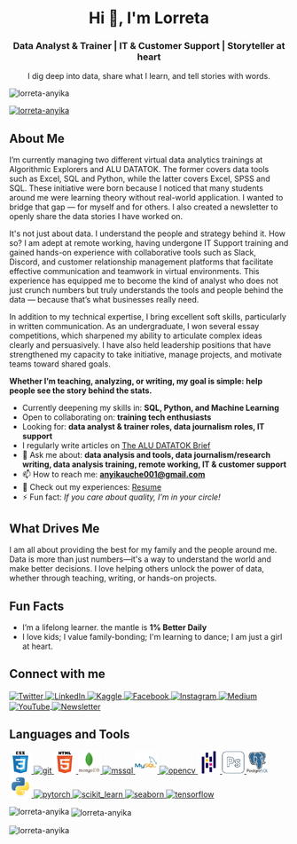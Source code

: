 <h1 align="center">Hi 👋, I'm Lorreta</h1>
<h3 align="center">Data Analyst & Trainer | IT & Customer Support | Storyteller at heart</h3>

<p align="center">I dig deep into data, share what I learn, and tell stories with words.</p>

<p align="left"> 
  <img src="https://komarev.com/ghpvc/?username=lorreta-anyika&label=Profile%20views&color=0e75b6&style=flat" alt="lorreta-anyika" /> 
</p>

<p align="left"> 
  <a href="https://github.com/ryo-ma/github-profile-trophy">
    <img src="https://github-profile-trophy.vercel.app/?username=lorreta-anyika" alt="lorreta-anyika" />
  </a> 
</p>

## About Me

 
I’m currently managing two different virtual data analytics trainings at Algorithmic Explorers and ALU DATATOK. The former covers data tools such as Excel, SQL and Python, while the latter covers Excel, SPSS and SQL. These initiative were born because I noticed that many students around me were learning theory without real-world application. I wanted to bridge that gap — for myself and for others. I also created a newsletter to openly share the data stories I have worked on. 

It's not just about data. I understand the people and strategy behind it. How so?
I am adept at remote working, having undergone IT Support training and gained hands-on experience with collaborative tools such as Slack, Discord, and customer relationship management platforms that facilitate effective communication and teamwork in virtual environments. This experience has equipped me to become the kind of analyst who does not just crunch numbers but truly understands the tools and people behind the data — because that’s what businesses really need.

In addition to my technical expertise, I bring excellent soft skills, particularly in written communication. As an undergraduate, I won several essay competitions, which sharpened my ability to articulate complex ideas clearly and persuasively. I have also held leadership positions that have strengthened my capacity to take initiative, manage projects, and motivate teams toward shared goals.

**Whether I’m teaching, analyzing, or writing, my goal is simple: help people see the story behind the stats.**

- Currently deepening my skills in: **SQL, Python, and Machine Learning**  
- Open to collaborating on: **training tech enthusiasts**  
- Looking for: **data analyst & trainer roles, data journalism roles, IT support**  
- I regularly write articles on [The ALU DATATOK Brief](https://www.linkedin.com/newsletters/the-alu-datatok-brief-7324717932364623872/)  
- 💬 Ask me about: **data analysis and tools, data journalism/research writing, data analysis training, remote working, IT & customer support**  
- 📫 How to reach me: **anyikauche001@gmail.com**  
- 📄 Check out my experiences: [Resume](https://drive.google.com/file/d/1HlDan8tcPbh9x1ed1Dc0wb2vlT_eb-ZQ/view?usp=drivesdk)  
- ⚡ Fun fact: *If you care about quality, I’m in your circle!*

## What Drives Me

I am all about providing the best for my family and the people around me. Data is more than just numbers—it's a way to understand the world and make better decisions. I love helping others unlock the power of data, whether through teaching, writing, or hands-on projects.

## Fun Facts

- I’m a lifelong learner. the mantle is **1% Better Daily** 
- I love kids; I value family-bonding; I'm learning to dance; I am just a girl at heart. 
## Connect with me

<p align="left">
  <a href="https://twitter.com/lorreta_anyika" target="_blank" rel="noopener noreferrer">
    <img align="center" src="https://raw.githubusercontent.com/rahuldkjain/github-profile-readme-generator/master/src/images/icons/Social/twitter.svg" alt="Twitter" height="30" width="40" />
  </a>
  <a href="https://linkedin.com/in/uchechukwu-lorreta-anyika" target="_blank" rel="noopener noreferrer">
    <img align="center" src="https://raw.githubusercontent.com/rahuldkjain/github-profile-readme-generator/master/src/images/icons/Social/linked-in-alt.svg" alt="LinkedIn" height="30" width="40" />
  </a>
  <a href="https://kaggle.com/uchechukwu-lorreta-anyika" target="_blank" rel="noopener noreferrer">
    <img align="center" src="https://raw.githubusercontent.com/rahuldkjain/github-profile-readme-generator/master/src/images/icons/Social/kaggle.svg" alt="Kaggle" height="30" width="40" />
  </a>
  <a href="https://fb.com/lorreta.anyika" target="_blank" rel="noopener noreferrer">
    <img align="center" src="https://raw.githubusercontent.com/rahuldkjain/github-profile-readme-generator/master/src/images/icons/Social/facebook.svg" alt="Facebook" height="30" width="40" />
  </a>
  <a href="https://instagram.com/lorreta_anyika" target="_blank" rel="noopener noreferrer">
    <img align="center" src="https://raw.githubusercontent.com/rahuldkjain/github-profile-readme-generator/master/src/images/icons/Social/instagram.svg" alt="Instagram" height="30" width="40" />
  </a>
  <a href="https://medium.com/@uchechukwu_lorreta_anyika" target="_blank" rel="noopener noreferrer">
    <img align="center" src="https://raw.githubusercontent.com/rahuldkjain/github-profile-readme-generator/master/src/images/icons/Social/medium.svg" alt="Medium" height="30" width="40" />
  </a>
  <a href="https://www.youtube.com/c/aludatatok" target="_blank" rel="noopener noreferrer">
    <img align="center" src="https://raw.githubusercontent.com/rahuldkjain/github-profile-readme-generator/master/src/images/icons/Social/youtube.svg" alt="YouTube" height="30" width="40" />
  </a>
  <a href="https://www.linkedin.com/newsletters/the-alu-datatok-brief-7324717932364623872/" target="_blank" rel="noopener noreferrer">
    <img align="center" src="https://raw.githubusercontent.com/rahuldkjain/github-profile-readme-generator/master/src/images/icons/Social/rss.svg" alt="Newsletter" height="30" width="40" />
  </a>
</p>

## Languages and Tools

<p align="left"> 
  <a href="https://www.w3schools.com/css/" target="_blank" rel="noreferrer"> 
    <img src="https://raw.githubusercontent.com/devicons/devicon/master/icons/css3/css3-original-wordmark.svg" alt="css3" width="40" height="40"/> 
  </a> 
  <a href="https://git-scm.com/" target="_blank" rel="noreferrer"> 
    <img src="https://www.vectorlogo.zone/logos/git-scm/git-scm-icon.svg" alt="git" width="40" height="40"/> 
  </a> 
  <a href="https://www.w3.org/html/" target="_blank" rel="noreferrer"> 
    <img src="https://raw.githubusercontent.com/devicons/devicon/master/icons/html5/html5-original-wordmark.svg" alt="html5" width="40" height="40"/> 
  </a> 
  <a href="https://www.mongodb.com/" target="_blank" rel="noreferrer"> 
    <img src="https://raw.githubusercontent.com/devicons/devicon/master/icons/mongodb/mongodb-original-wordmark.svg" alt="mongodb" width="40" height="40"/> 
  </a> 
  <a href="https://www.microsoft.com/en-us/sql-server" target="_blank" rel="noreferrer"> 
    <img src="https://www.svgrepo.com/show/303229/microsoft-sql-server-logo.svg" alt="mssql" width="40" height="40"/> 
  </a> 
  <a href="https://www.mysql.com/" target="_blank" rel="noreferrer"> 
    <img src="https://raw.githubusercontent.com/devicons/devicon/master/icons/mysql/mysql-original-wordmark.svg" alt="mysql" width="40" height="40"/> 
  </a> 
  <a href="https://opencv.org/" target="_blank" rel="noreferrer"> 
    <img src="https://www.vectorlogo.zone/logos/opencv/opencv-icon.svg" alt="opencv" width="40" height="40"/> 
  </a> 
  <a href="https://pandas.pydata.org/" target="_blank" rel="noreferrer"> 
    <img src="https://raw.githubusercontent.com/devicons/devicon/2ae2a900d2f041da66e950e4d48052658d850630/icons/pandas/pandas-original.svg" alt="pandas" width="40" height="40"/> 
  </a> 
  <a href="https://www.photoshop.com/en" target="_blank" rel="noreferrer"> 
    <img src="https://raw.githubusercontent.com/devicons/devicon/master/icons/photoshop/photoshop-line.svg" alt="photoshop" width="40" height="40"/> 
  </a> 
  <a href="https://www.postgresql.org" target="_blank" rel="noreferrer"> 
    <img src="https://raw.githubusercontent.com/devicons/devicon/master/icons/postgresql/postgresql-original-wordmark.svg" alt="postgresql" width="40" height="40"/> 
  </a> 
  <a href="https://www.python.org" target="_blank" rel="noreferrer"> 
    <img src="https://raw.githubusercontent.com/devicons/devicon/master/icons/python/python-original.svg" alt="python" width="40" height="40"/> 
  </a> 
  <a href="https://pytorch.org/" target="_blank" rel="noreferrer"> 
    <img src="https://www.vectorlogo.zone/logos/pytorch/pytorch-icon.svg" alt="pytorch" width="40" height="40"/> 
  </a> 
  <a href="https://scikit-learn.org/" target="_blank" rel="noreferrer"> 
    <img src="https://upload.wikimedia.org/wikipedia/commons/0/05/Scikit_learn_logo_small.svg" alt="scikit_learn" width="40" height="40"/> 
  </a> 
  <a href="https://seaborn.pydata.org/" target="_blank" rel="noreferrer"> 
    <img src="https://seaborn.pydata.org/_images/logo-mark-lightbg.svg" alt="seaborn" width="40" height="40"/> 
  </a> 
  <a href="https://www.tensorflow.org" target="_blank" rel="noreferrer"> 
    <img src="https://www.vectorlogo.zone/logos/tensorflow/tensorflow-icon.svg" alt="tensorflow" width="40" height="40"/> 
  </a> 
</p>

<p><img align="left" src="https://github-readme-stats.vercel.app/api/top-langs?username=lorreta-anyika&show_icons=true&locale=en&layout=compact" alt="lorreta-anyika" /></p>

<p>&nbsp;<img align="center" src="https://github-readme-stats.vercel.app/api?username=lorreta-anyika&show_icons=true&locale=en" alt="lorreta-anyika" /></p>

<p><img align="center" src="https://github-readme-streak-stats.herokuapp.com/?user=lorreta-anyika&" alt="lorreta-anyika" /></p>
